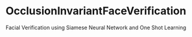 # OcclusionInvariantFaceVerification
Facial Verification using Siamese Neural Network and One Shot Learning
